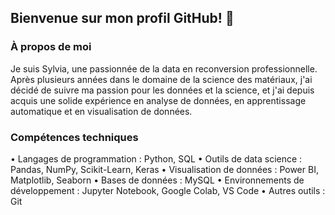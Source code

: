 ## Bienvenue sur mon profil GitHub! 👋

### À propos de moi

Je suis Sylvia, une passionnée de la data en reconversion professionnelle. Après plusieurs années dans le domaine de la science des matériaux, j'ai décidé de suivre ma passion pour les données et la science, et j'ai depuis acquis une solide expérience en analyse de données, en apprentissage automatique et en visualisation de données.

### Compétences techniques
•	Langages de programmation : Python, SQL
•	Outils de data science : Pandas, NumPy, Scikit-Learn, Keras
•	Visualisation de données : Power BI, Matplotlib, Seaborn
•	Bases de données : MySQL
•	Environnements de développement : Jupyter Notebook, Google Colab, VS Code
•	Autres outils : Git

<!--
**SylviaPokam89/SylviaPokam89** is a ✨ _special_ ✨ repository because its `README.md` (this file) appears on your GitHub profile.

Here are some ideas to get you started:

- 🔭 I’m currently working on ...
- 🌱 I’m currently learning ...
- 👯 I’m looking to collaborate on ...
- 🤔 I’m looking for help with ...
- 💬 Ask me about ...
- 📫 How to reach me: ...
- 😄 Pronouns: ...
- ⚡ Fun fact: ...
-->
